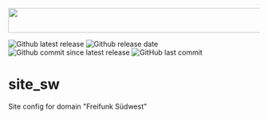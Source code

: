<a href="url"><img src="https://freifunk-suedwest.de/wp-content/themes/ffsw/images/logo_sw.png" height="50" width="600" ></a>

![Github latest release](https://img.shields.io/github/release/ffsw/site_sw.svg?style=plastic)  ![Github release date](https://img.shields.io/github/release-date/ffsw/site_sw.svg?style=plastic)   ![Github commit since latest release](https://img.shields.io/github/commits-since/ffsw/site_sw/latest.svg?style=plastic)  ![GitHub last commit](https://img.shields.io/github/last-commit/ffsw/site_sw.svg?style=plastic)



# site_sw

Site config for domain "Freifunk Südwest"
